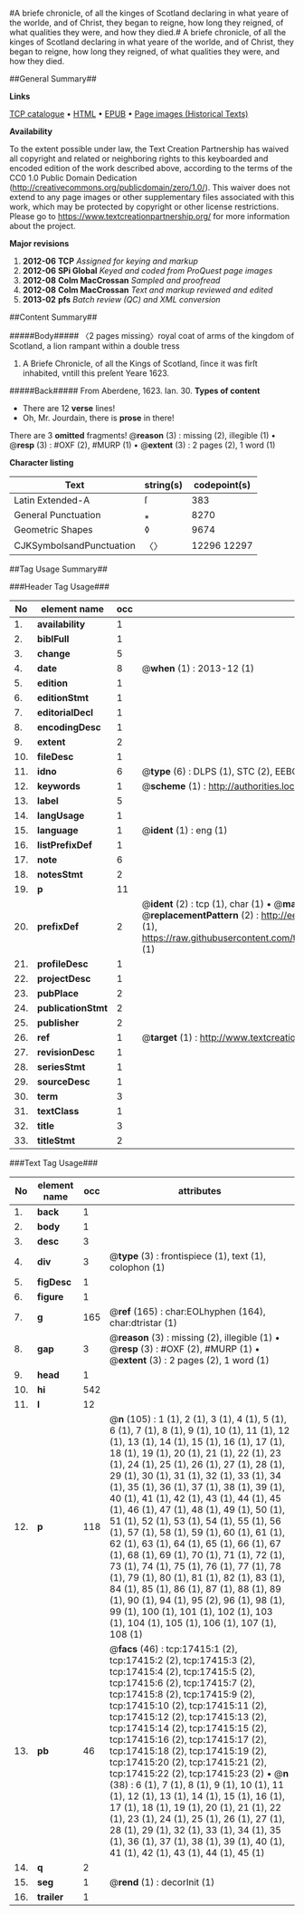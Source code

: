 #A briefe chronicle, of all the kinges of Scotland declaring in what yeare of the worlde, and of Christ, they began to reigne, how long they reigned, of what qualities they were, and how they died.#
A briefe chronicle, of all the kinges of Scotland declaring in what yeare of the worlde, and of Christ, they began to reigne, how long they reigned, of what qualities they were, and how they died.

##General Summary##

**Links**

[TCP catalogue](http://www.ota.ox.ac.uk/tcp/)  • 
[HTML](http://tei.it.ox.ac.uk/tcp/Texts-HTML/free/A11/A11720.html)  • 
[EPUB](http://tei.it.ox.ac.uk/tcp/Texts-EPUB/free/A11/A11720.epub) • 
[Page images (Historical Texts)](https://historicaltexts.jisc.ac.uk/eebo-99852108e)

**Availability**

To the extent possible under law, the Text Creation Partnership has waived all copyright and related or neighboring rights to this keyboarded and encoded edition of the work described above, according to the terms of the CC0 1.0 Public Domain Dedication (http://creativecommons.org/publicdomain/zero/1.0/). This waiver does not extend to any page images or other supplementary files associated with this work, which may be protected by copyright or other license restrictions. Please go to https://www.textcreationpartnership.org/ for more information about the project.

**Major revisions**

1. __2012-06__ __TCP__ *Assigned for keying and markup*
1. __2012-06__ __SPi Global__ *Keyed and coded from ProQuest page images*
1. __2012-08__ __Colm MacCrossan__ *Sampled and proofread*
1. __2012-08__ __Colm MacCrossan__ *Text and markup reviewed and edited*
1. __2013-02__ __pfs__ *Batch review (QC) and XML conversion*

##Content Summary##

#####Body#####
〈2 pages missing〉royal coat of arms of the kingdom of Scotland, a lion rampant within a double tress
1. A Briefe Chronicle, of all the Kings of Scotland, ſince it was firſt inhabited, vntill this preſent Yeare 1623.

#####Back#####
From Aberdene, 1623. Ian. 30.
**Types of content**

  * There are 12 **verse** lines!
  * Oh, Mr. Jourdain, there is **prose** in there!

There are 3 **omitted** fragments! 
 @__reason__ (3) : missing (2), illegible (1)  •  @__resp__ (3) : #OXF (2), #MURP (1)  •  @__extent__ (3) : 2 pages (2), 1 word (1)

**Character listing**


|Text|string(s)|codepoint(s)|
|---|---|---|
|Latin Extended-A|ſ|383|
|General Punctuation|⁎|8270|
|Geometric Shapes|◊|9674|
|CJKSymbolsandPunctuation|〈〉|12296 12297|

##Tag Usage Summary##

###Header Tag Usage###

|No|element name|occ|attributes|
|---|---|---|---|
|1.|__availability__|1||
|2.|__biblFull__|1||
|3.|__change__|5||
|4.|__date__|8| @__when__ (1) : 2013-12 (1)|
|5.|__edition__|1||
|6.|__editionStmt__|1||
|7.|__editorialDecl__|1||
|8.|__encodingDesc__|1||
|9.|__extent__|2||
|10.|__fileDesc__|1||
|11.|__idno__|6| @__type__ (6) : DLPS (1), STC (2), EEBO-CITATION (1), PROQUEST (1), VID (1)|
|12.|__keywords__|1| @__scheme__ (1) : http://authorities.loc.gov/ (1)|
|13.|__label__|5||
|14.|__langUsage__|1||
|15.|__language__|1| @__ident__ (1) : eng (1)|
|16.|__listPrefixDef__|1||
|17.|__note__|6||
|18.|__notesStmt__|2||
|19.|__p__|11||
|20.|__prefixDef__|2| @__ident__ (2) : tcp (1), char (1)  •  @__matchPattern__ (2) : ([0-9\-]+):([0-9IVX]+) (1), (.+) (1)  •  @__replacementPattern__ (2) : http://eebo.chadwyck.com/downloadtiff?vid=$1&page=$2 (1), https://raw.githubusercontent.com/textcreationpartnership/Texts/master/tcpchars.xml#$1 (1)|
|21.|__profileDesc__|1||
|22.|__projectDesc__|1||
|23.|__pubPlace__|2||
|24.|__publicationStmt__|2||
|25.|__publisher__|2||
|26.|__ref__|1| @__target__ (1) : http://www.textcreationpartnership.org/docs/. (1)|
|27.|__revisionDesc__|1||
|28.|__seriesStmt__|1||
|29.|__sourceDesc__|1||
|30.|__term__|3||
|31.|__textClass__|1||
|32.|__title__|3||
|33.|__titleStmt__|2||


###Text Tag Usage###

|No|element name|occ|attributes|
|---|---|---|---|
|1.|__back__|1||
|2.|__body__|1||
|3.|__desc__|3||
|4.|__div__|3| @__type__ (3) : frontispiece (1), text (1), colophon (1)|
|5.|__figDesc__|1||
|6.|__figure__|1||
|7.|__g__|165| @__ref__ (165) : char:EOLhyphen (164), char:dtristar (1)|
|8.|__gap__|3| @__reason__ (3) : missing (2), illegible (1)  •  @__resp__ (3) : #OXF (2), #MURP (1)  •  @__extent__ (3) : 2 pages (2), 1 word (1)|
|9.|__head__|1||
|10.|__hi__|542||
|11.|__l__|12||
|12.|__p__|118| @__n__ (105) : 1 (1), 2 (1), 3 (1), 4 (1), 5 (1), 6 (1), 7 (1), 8 (1), 9 (1), 10 (1), 11 (1), 12 (1), 13 (1), 14 (1), 15 (1), 16 (1), 17 (1), 18 (1), 19 (1), 20 (1), 21 (1), 22 (1), 23 (1), 24 (1), 25 (1), 26 (1), 27 (1), 28 (1), 29 (1), 30 (1), 31 (1), 32 (1), 33 (1), 34 (1), 35 (1), 36 (1), 37 (1), 38 (1), 39 (1), 40 (1), 41 (1), 42 (1), 43 (1), 44 (1), 45 (1), 46 (1), 47 (1), 48 (1), 49 (1), 50 (1), 51 (1), 52 (1), 53 (1), 54 (1), 55 (1), 56 (1), 57 (1), 58 (1), 59 (1), 60 (1), 61 (1), 62 (1), 63 (1), 64 (1), 65 (1), 66 (1), 67 (1), 68 (1), 69 (1), 70 (1), 71 (1), 72 (1), 73 (1), 74 (1), 75 (1), 76 (1), 77 (1), 78 (1), 79 (1), 80 (1), 81 (1), 82 (1), 83 (1), 84 (1), 85 (1), 86 (1), 87 (1), 88 (1), 89 (1), 90 (1), 94 (1), 95 (2), 96 (1), 98 (1), 99 (1), 100 (1), 101 (1), 102 (1), 103 (1), 104 (1), 105 (1), 106 (1), 107 (1), 108 (1)|
|13.|__pb__|46| @__facs__ (46) : tcp:17415:1 (2), tcp:17415:2 (2), tcp:17415:3 (2), tcp:17415:4 (2), tcp:17415:5 (2), tcp:17415:6 (2), tcp:17415:7 (2), tcp:17415:8 (2), tcp:17415:9 (2), tcp:17415:10 (2), tcp:17415:11 (2), tcp:17415:12 (2), tcp:17415:13 (2), tcp:17415:14 (2), tcp:17415:15 (2), tcp:17415:16 (2), tcp:17415:17 (2), tcp:17415:18 (2), tcp:17415:19 (2), tcp:17415:20 (2), tcp:17415:21 (2), tcp:17415:22 (2), tcp:17415:23 (2)  •  @__n__ (38) : 6 (1), 7 (1), 8 (1), 9 (1), 10 (1), 11 (1), 12 (1), 13 (1), 14 (1), 15 (1), 16 (1), 17 (1), 18 (1), 19 (1), 20 (1), 21 (1), 22 (1), 23 (1), 24 (1), 25 (1), 26 (1), 27 (1), 28 (1), 29 (1), 32 (1), 33 (1), 34 (1), 35 (1), 36 (1), 37 (1), 38 (1), 39 (1), 40 (1), 41 (1), 42 (1), 43 (1), 44 (1), 45 (1)|
|14.|__q__|2||
|15.|__seg__|1| @__rend__ (1) : decorInit (1)|
|16.|__trailer__|1||

